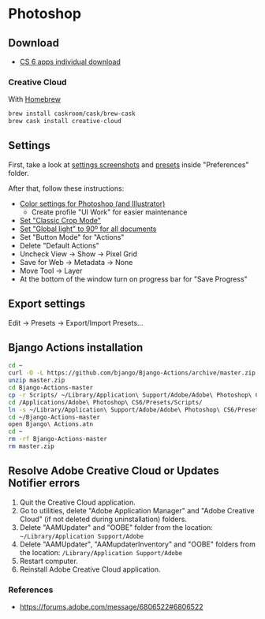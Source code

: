 # Photoshop

## Download

* [CS 6 apps individual download](http://helpx.adobe.com/x-productkb/policy-pricing/cs6-product-downloads.html)

### Creative Cloud

With [Homebrew](http://brew.sh/)

```sh
brew install caskroom/cask/brew-cask
brew cask install creative-cloud
```

## Settings

First, take a look at [settings screenshots](Preferences/Settings) and [presets](Preferences/Presets) inside "Preferences" folder.

After that, follow these instructions:

* [Color settings for Photoshop (and Illustrator)](http://bjango.com/articles/photoshop/)
    * Create profile "UI Work" for easier maintenance
* [Set "Classic Crop Mode"](http://twitter.com/jchristopher/status/255371549958369281)
* [Set "Global light" to 90º for all documents](http://photoshopsecrets.tumblr.com/post/36119981853/set-default-global-light-to-90)
* Set "Button Mode" for "Actions"
* Delete "Default Actions"
* Uncheck View → Show → Pixel Grid
* Save for Web → Metadata → None
* Move Tool → Layer
* At the bottom of the window turn on progress bar for "Save Progress"

## Export settings

Edit → Presets → Export/Import Presets…

## Bjango Actions installation

```sh
cd ~
curl -O -L https://github.com/bjango/Bjango-Actions/archive/master.zip
unzip master.zip
cd Bjango-Actions-master
cp -r Scripts/ ~/Library/Application\ Support/Adobe/Adobe\ Photoshop\ CS6/Presets/Scripts/
cd /Applications/Adobe\ Photoshop\ CS6/Presets/Scripts/
ln -s ~/Library/Application\ Support/Adobe/Adobe\ Photoshop\ CS6/Presets/Scripts/ Scripts
cd ~/Bjango-Actions-master
open Bjango\ Actions.atn
cd ~
rm -rf Bjango-Actions-master
rm master.zip
```

## Resolve Adobe Creative Cloud or Updates Notifier errors

1. Quit the Creative Cloud application.
2. Go to utilities, delete "Adobe Application Manager" and "Adobe Creative Cloud" (if not deleted during uninstallation) folders.
3. Delete "AAMUpdater" and "OOBE" folder from the location: `~/Library/Application Support/Adobe`
4. Delete "AAMUpdater", "AAMupdaterInventory" and "OOBE" folders from the location: `/Library/Application Support/Adobe`
5. Restart computer.
6. Reinstall Adobe Creative Cloud application.

### References

* https://forums.adobe.com/message/6806522#6806522
